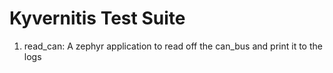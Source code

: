 # Kyvernitis Test Suite

1. read_can: A zephyr application to read off the can_bus and print it to the logs
